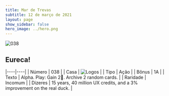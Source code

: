```yaml
---
title: Mar de Trevas
subtitle: 12 de março de 2021
layout: page
show_sidebar: false
hero_image: ../hero.png
---
```


![038](https://cdn.keyforgegame.com/media/card_front/pt/496_038_VRVG453C35R5_pt.png)

## Eureca!

|----|----|
| Número | 038 |
| Casa | ![Logos](https://archonarcana.com/images/thumb/c/ce/Logos.png/22px-Logos.png "Logos") |
| Tipo | Ação |
| Bônus | 1A |
| Texto | Alpha.  Play: Gain 2. Archive 2 random cards. |
| Raridade | Incomum |
| Dizeres | 15 years, 40 million UX credits, and a 3% improvement on the real duck. |
